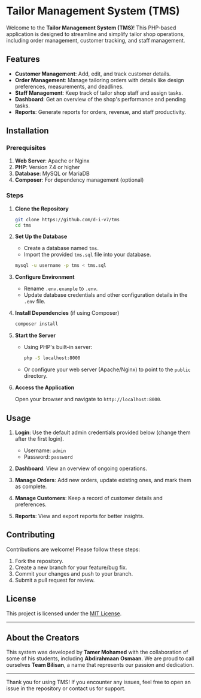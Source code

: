 # Tailor Management System (TMS)

Welcome to the **Tailor Management System (TMS)**! This PHP-based application is designed to streamline and simplify tailor shop operations, including order management, customer tracking, and staff management.

## Features

- **Customer Management**: Add, edit, and track customer details.
- **Order Management**: Manage tailoring orders with details like design preferences, measurements, and deadlines.
- **Staff Management**: Keep track of tailor shop staff and assign tasks.
- **Dashboard**: Get an overview of the shop's performance and pending tasks.
- **Reports**: Generate reports for orders, revenue, and staff productivity.

## Installation

### Prerequisites

1. **Web Server**: Apache or Nginx
2. **PHP**: Version 7.4 or higher
3. **Database**: MySQL or MariaDB
4. **Composer**: For dependency management (optional)

### Steps

1. **Clone the Repository**

   ```bash
   git clone https://github.com/d-i-v7/tms
   cd tms
   ```

2. **Set Up the Database**

   - Create a database named `tms`.
   - Import the provided `tms.sql` file into your database.

   ```bash
   mysql -u username -p tms < tms.sql
   ```

3. **Configure Environment**

   - Rename `.env.example` to `.env`.
   - Update database credentials and other configuration details in the `.env` file.

4. **Install Dependencies** (if using Composer)

   ```bash
   composer install
   ```

5. **Start the Server**

   - Using PHP's built-in server:
     ```bash
     php -S localhost:8000
     ```
   - Or configure your web server (Apache/Nginx) to point to the `public` directory.

6. **Access the Application**

   Open your browser and navigate to `http://localhost:8000`.

## Usage

1. **Login**: Use the default admin credentials provided below (change them after the first login).
   - Username: `admin`
   - Password: `password`

2. **Dashboard**: View an overview of ongoing operations.
3. **Manage Orders**: Add new orders, update existing ones, and mark them as complete.
4. **Manage Customers**: Keep a record of customer details and preferences.
5. **Reports**: View and export reports for better insights.

## Contributing

Contributions are welcome! Please follow these steps:

1. Fork the repository.
2. Create a new branch for your feature/bug fix.
3. Commit your changes and push to your branch.
4. Submit a pull request for review.

## License

This project is licensed under the [MIT License](LICENSE).

---

## About the Creators

This system was developed by **Tamer Mohamed** with the collaboration of some of his students, including **Abdirahmaan Osmaan**. We are proud to call ourselves **Team Bilisan**, a name that represents our passion and dedication.

---

Thank you for using TMS! If you encounter any issues, feel free to open an issue in the repository or contact us for support.
